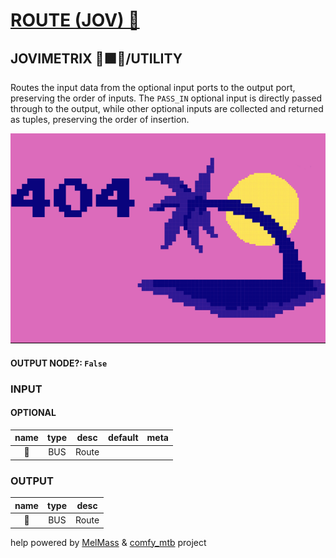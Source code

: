 # [ROUTE (JOV) 🚌](https://github.com/Amorano/Jovimetrix-examples/blob/master/node/ROUTE/ROUTE.md)

## JOVIMETRIX 🔺🟩🔵/UTILITY

Routes the input data from the optional input ports to the output port, preserving the order of inputs. The `PASS_IN` optional input is directly passed through to the output, while other optional inputs are collected and returned as tuples, preserving the order of insertion.

![ROUTE](https://raw.githubusercontent.com/Amorano/Jovimetrix-examples/master/node/ROUTE/ROUTE.png)

#### OUTPUT NODE?: `False`

### INPUT

#### OPTIONAL

name | type | desc | default | meta
:---:|:---:|---|:---:|---
🚌  |  BUS  | Route |  | 

### OUTPUT

name | type | desc
:---:|:---:|---
🚌  |  BUS  | Route 

help powered by [MelMass](https://github.com/melMass) & [comfy_mtb](https://github.com/melMass/comfy_mtb) project